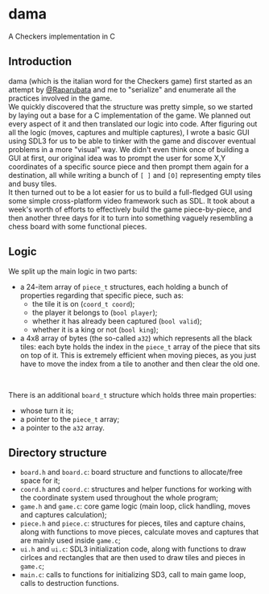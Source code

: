 # dama
A Checkers implementation in C

## Introduction
dama (which is the italian word for the Checkers game) first started as an attempt by [@Raparubata](https://github.com/Raparubata) and me to "serialize" and enumerate all the practices involved in the game.<br>
We quickly discovered that the structure was pretty simple, so we started by laying out a base for a C implementation of the game. We planned out every aspect of it and then translated our logic into code. 
After figuring out all the logic (moves, captures and multiple captures), I wrote a basic GUI using SDL3 for us to be able to tinker with the game and discover eventual problems in a more "visual" way. 
We didn't even think once of building a GUI at first, our original idea was to prompt the user for some X,Y coordinates of a specific source piece and then prompt them again for a destination, all while writing a bunch of `[ ]` and `[O]` representing empty tiles and busy tiles.<br>
It then turned out to be a lot easier for us to build a full-fledged GUI using some simple cross-platform video framework such as SDL.
It took about a week's worth of efforts to effectively build the game piece-by-piece, and then another three days for it to turn into something vaguely resembling a chess board with some functional pieces.

## Logic
We split up the main logic in two parts:
- a 24-item array of `piece_t` structures, each holding a bunch of properties regarding that specific piece, such as:
    - the tile it is on (`coord_t coord`);
    - the player it belongs to (`bool player`);
    - whether it has already been captured (`bool valid`);
    - whether it is a king or not (`bool king`);
- a 4x8 array of bytes (the so-called `a32`) which represents all the black tiles: each byte holds the index in the `piece_t` array of the piece that sits on top of it. This is extremely efficient when moving pieces, as you just have to move the index from a tile to another and then clear the old one.
<br>

There is an additional `board_t` structure which holds three main properties:
- whose turn it is;
- a pointer to the `piece_t` array;
- a pointer to the `a32` array.

## Directory structure
- `board.h` and `board.c`: board structure and functions to allocate/free space for it;
- `coord.h` and `coord.c`: structures and helper functions for working with the coordinate system used throughout the whole program;
- `game.h` and `game.c`: core game logic (main loop, click handling, moves and captures calculation);
- `piece.h` and `piece.c`: structures for pieces, tiles and capture chains, along with functions to move pieces, calculate moves and captures that are mainly used inside `game.c`;
- `ui.h` and `ui.c`: SDL3 initialization code, along with functions to draw cirlces and rectangles that are then used to draw tiles and pieces in `game.c`;
- `main.c`: calls to functions for initializing SD3, call to main game loop, calls to destruction functions.